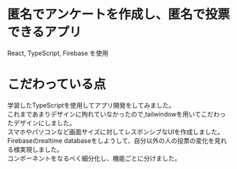 # 匿名でアンケートを作成し、匿名で投票できるアプリ
React, TypeScript, Firebase を使用
# こだわっている点
学習したTypeScriptを使用してアプリ開発をしてみました。</br>
これまであまりデザインに拘れていなかったので,tailwindowを用いてこだわったデザインにしました。</br>
スマホやパソコンなど画面サイズに対してレスポンシブなUIを作成しました。</br>
Firebaseのrealtime databaseをしようして、自分以外の人の投票の変化を見れる様実現しました。</br>
コンポーネントをなるべく細分化し、機能ごとに分けました。</br>
